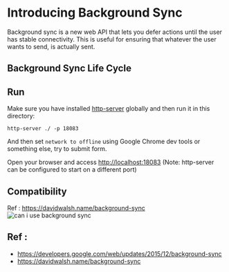 # Introducing Background Sync

Background sync is a new web API that lets you defer actions until the user has stable connectivity. This is useful for ensuring that whatever the user wants to send, is actually sent.

## Background Sync Life Cycle

## Run
Make sure you have installed [http-server](https://www.npmjs.com/package/http-server) globally and then run it in this directory:

```
http-server ./ -p 18083
```

And then set `network to offline` using Google Chrome dev tools or something else, try to submit form.

Open your browser and access [http://localhost:18083](http://localhost:18083) (Note: http-server can be configured to start on a different port)

## Compatibility

Ref : https://davidwalsh.name/background-sync
![can i use background sync](https://res.cloudinary.com/dhjkktmal/image/upload/v1566215718/github/Screen_Shot_2019-08-19_at_18.54.25.jpg)

## Ref :

- https://developers.google.com/web/updates/2015/12/background-sync
- https://davidwalsh.name/background-sync
